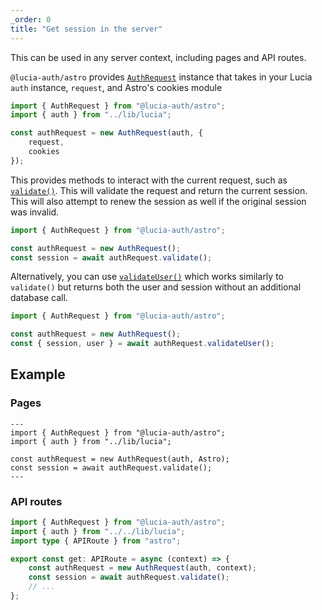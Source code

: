 ```yaml
---
_order: 0
title: "Get session in the server"
---
```


This can be used in any server context, including pages and API routes.

`@lucia-auth/astro` provides [`AuthRequest`](/reference/astro/lucia-auth-astro#authrequest) instance that takes in your Lucia `auth` instance, `request`, and Astro's cookies module

```ts
import { AuthRequest } from "@lucia-auth/astro";
import { auth } from "../lib/lucia";

const authRequest = new AuthRequest(auth, {
	request,
	cookies
});
```

This provides methods to interact with the current request, such as [`validate()`](/reference/astro/lucia-auth-astro#validate). This will validate the request and return the current session. This will also attempt to renew the session as well if the original session was invalid.

```ts
import { AuthRequest } from "@lucia-auth/astro";

const authRequest = new AuthRequest();
const session = await authRequest.validate();
```

Alternatively, you can use [`validateUser()`](/reference/astro/lucia-auth-astro#validateuser) which works similarly to `validate()` but returns both the user and session without an additional database call.

```ts
import { AuthRequest } from "@lucia-auth/astro";

const authRequest = new AuthRequest();
const { session, user } = await authRequest.validateUser();
```

## Example

### Pages

```astro
---
import { AuthRequest } from "@lucia-auth/astro";
import { auth } from "../lib/lucia";

const authRequest = new AuthRequest(auth, Astro);
const session = await authRequest.validate();
---
```

### API routes

```ts
import { AuthRequest } from "@lucia-auth/astro";
import { auth } from "../../lib/lucia";
import type { APIRoute } from "astro";

export const get: APIRoute = async (context) => {
	const authRequest = new AuthRequest(auth, context);
	const session = await authRequest.validate();
	// ...
};
```
